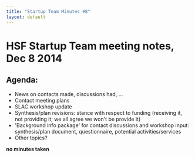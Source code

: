 ```yaml
---
title: "Startup Team Minutes #8"
layout: default
---
```


# HSF Startup Team meeting notes, Dec 8 2014

## Agenda:

  - News on contacts made, discussions had, ...
  - Contact meeting plans
  - SLAC workshop update
  - Synthesis/plan revisions: stance with respect to funding (receiving it, not providing it; we all agree we won't be provide it)
  - 'Background info package' for contact discussions and workshop input: synthesis/plan document, questionnaire, potential activities/services
  - Other topics?

**no minutes taken**
